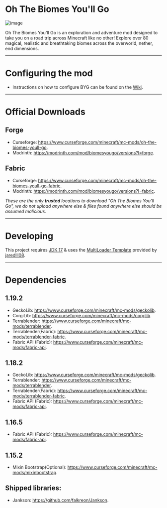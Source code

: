 # Oh The Biomes You'll Go
![image](https://user-images.githubusercontent.com/66983020/163863611-bd761c5f-07ff-474a-b3b9-21116f69e4f9.png "Oh The Biomes You'll Go")

Oh The Biomes You'll Go is an exploration and adventure mod designed to take you on a road trip across Minecraft like no other! Explore over 80 magical, realistic and breathtaking biomes across the overworld, nether, end dimensions.

---

# Configuring the mod
* Instructions on how to configure BYG can be found on the [Wiki](https://github.com/AOCAWOL/BYG/wiki).

---

# Official Downloads
## Forge
* Curseforge: https://www.curseforge.com/minecraft/mc-mods/oh-the-biomes-youll-go.
* Modrinth: https://modrinth.com/mod/biomesyougo/versions?l=forge.

## Fabric
* Curseforge: https://www.curseforge.com/minecraft/mc-mods/oh-the-biomes-youll-go-fabric.
* Modrinth: https://modrinth.com/mod/biomesyougo/versions?l=fabric.

*These are the only **trusted** locations to download "Oh The Biomes You'll Go", we do not upload anywhere else & files found anywhere else should be assumed malicious.*

---

# Developing
This project requires [JDK 17](https://adoptium.net/) & uses the [MultiLoader Template](https://github.com/jaredlll08/MultiLoader-Template) provided by [jaredlll08](https://github.com/jaredlll08).

---

# Dependencies

## 1.19.2
* GeckoLib: https://www.curseforge.com/minecraft/mc-mods/geckolib. 
* CorgiLib: https://www.curseforge.com/minecraft/mc-mods/corgilib.
* Terrablender: https://www.curseforge.com/minecraft/mc-mods/terrablender.
* Terrablender(Fabric): https://www.curseforge.com/minecraft/mc-mods/terrablender-fabric.
* Fabric API (Fabric): https://www.curseforge.com/minecraft/mc-mods/fabric-api.

## 1.18.2
* GeckoLib: https://www.curseforge.com/minecraft/mc-mods/geckolib.
* Terrablender: https://www.curseforge.com/minecraft/mc-mods/terrablender.
* Terrablender(Fabric): https://www.curseforge.com/minecraft/mc-mods/terrablender-fabric.
* Fabric API (Fabric): https://www.curseforge.com/minecraft/mc-mods/fabric-api.

## 1.16.5
* Fabric API (Fabric): https://www.curseforge.com/minecraft/mc-mods/fabric-api.

## 1.15.2
* Mixin Bootstrap(Optional): https://www.curseforge.com/minecraft/mc-mods/mixinbootstrap.

## Shipped libraries: 
* Jankson: https://github.com/falkreon/Jankson.
